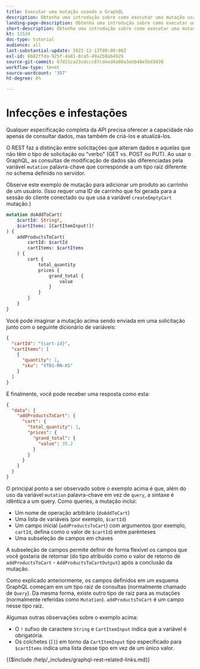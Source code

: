 ```yaml
---
title: Executar uma mutação usando o GraphQL
description: Obtenha uma introdução sobre como executar uma mutação usando o GraphQL no Adobe Commerce e [!DNL Magento Open Source]. Execute sua primeira mutação usando chamadas de POST.
landing-page-description: Obtenha uma introdução sobre como executar uma mutação usando o GraphQL no Adobe Commerce e [!DNL Magento Open Source]. Execute sua primeira mutação usando chamadas de POST.
short-description: Obtenha uma introdução sobre como executar uma mutação usando o GraphQL no Adobe Commerce e [!DNL Magento Open Source]. Execute sua primeira mutação usando chamadas de POST.
kt: 11524
doc-type: tutorial
audience: all
last-substantial-update: 2022-12-13T00:00:00Z
exl-id: 6b82ffda-925f-4a81-8ca5-49a2b8ab4929
source-git-commit: 67d21ca23cdccc87cdeed4a08a3ebb48e5bd1030
workflow-type: tm+mt
source-wordcount: '357'
ht-degree: 0%

---
```


# Infecções e infestações

Qualquer especificação completa da API precisa oferecer a capacidade não apenas de consultar dados, mas também de criá-los e atualizá-los.

O REST faz a distinção entre solicitações que alteram dados e aquelas que não têm o tipo de solicitação ou &quot;verbo&quot; (GET vs. POST ou PUT).
Ao usar o GraphQL, as consultas de modificação de dados são diferenciadas pela variável `mutation` palavra-chave que corresponde a um tipo raiz diferente no schema definido no servidor.

Observe este exemplo de mutação para adicionar um produto ao carrinho de um usuário. (Isso requer uma ID de carrinho que foi gerada para a sessão do cliente conectado ou que usa a variável `createEmptyCart` mutação.)

```graphql
mutation doAddToCart(
    $cartId: String!,
    $cartItems: [CartItemInput!]!
) {
    addProductsToCart(
        cartId: $cartId
        cartItems: $cartItems
    ) {
        cart {
            total_quantity
            prices {
                grand_total {
                    value
                }
            }
        }
    }
}
```

Você pode imaginar a mutação acima sendo enviada em uma solicitação junto com o seguinte dicionário de variáveis:

```json
{
  "cartId": "{cart-id}",
  "cartItems": [
    {
      "quantity": 1,
      "sku": "VT01-RN-XS"
    }
  ]
}
```

E finalmente, você pode receber uma resposta como esta:

```json
{
  "data": {
    "addProductsToCart": {
      "cart": {
        "total_quantity": 1,
        "prices": {
          "grand_total": {
            "value": 35.2
          }
        }
      }
    }
  }
}
```

O principal ponto a ser observado sobre o exemplo acima é que, além do uso da variável `mutation` palavra-chave em vez de `query`, a sintaxe é idêntica a um query. Como queries, a mutação inclui:

* Um nome de operação arbitrário (`doAddToCart`)
* Uma lista de variáveis (por exemplo, `$cartId`)
* Um campo inicial (`addProductsToCart`) com argumentos (por exemplo, `cartId`, defina como o valor de `$cartId`) entre parênteses
* Uma subseleção de campos em chaves

A subseleção de campos permite definir de forma flexível os campos que você gostaria de retornar (do tipo atribuído como o valor de retorno de `addProductsToCart` - `AddProductsToCartOutput`) após a conclusão da mutação.

Como explicado anteriormente, os campos definidos em um esquema GraphQL começam em um tipo raiz de consultas (normalmente chamado de `Query`). Da mesma forma, existe outro tipo de raiz para as mutações (normalmente referidas como `Mutation`). `addProductsToCart` é um campo nesse tipo raiz.

Algumas outras observações sobre o exemplo acima:

* O `!` sufixo de caractere `String` e `CartItemInput` indica que a variável é obrigatória.
* Os colchetes (`[]`) em torno da `CartItemInput` tipo especificado para `$cartItems` indica uma lista desse tipo em vez de um único valor.

{{$include /help/_includes/graphql-rest-related-links.md}}
